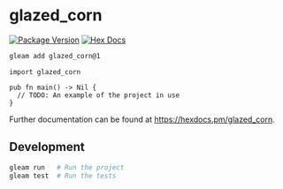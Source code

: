 # glazed_corn

[![Package Version](https://img.shields.io/hexpm/v/glazed_corn)](https://hex.pm/packages/glazed_corn)
[![Hex Docs](https://img.shields.io/badge/hex-docs-ffaff3)](https://hexdocs.pm/glazed_corn/)

```sh
gleam add glazed_corn@1
```
```gleam
import glazed_corn

pub fn main() -> Nil {
  // TODO: An example of the project in use
}
```

Further documentation can be found at <https://hexdocs.pm/glazed_corn>.

## Development

```sh
gleam run   # Run the project
gleam test  # Run the tests
```
